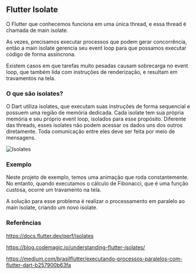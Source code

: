 ## Flutter Isolate

O Flutter que conhecemos funciona em uma única thread, e essa thread é chamada de main isolate.

As vezes, precisamos executar processos que podem gerar concorrência, então a main isolate gerencia seu event loop para que possamos executar código de forma assíncrona.

Existem casos em que tarefas muito pesadas causam sobrecarga no event loop, que também lida com instruções de renderização, e resultam em travamentos na tela.

### O que são isolates?

O Dart utiliza isolates, que executam suas instruções de forma sequencial e possuem uma região de memória dedicada. Cada isolate tem sua própria memória e seu próprio event loop, isolados para esse propósito. Diferente das threads, esses isolates não podem acessar os dados uns dos outros diretamente. Toda comunicação entre eles deve ser feita por meio de mensagens.

![Isolates](https://blog.codemagic.io/communication_btw_isolates_1516989056113503432_hu8c194e4418fe86b2b9504dba042d78df_0_1280x1800_fit_linear_3.png)

### Exemplo

Neste projeto de exemplo, temos uma animação que roda constantemente. No entanto, quando executamos o cálculo de Fibonacci, que é uma função custosa, ocorre um travamento na tela.

A solução para esse problema é realizar o processamento em paralelo ao main isolate, criando um novo isolate.

### Referências 

https://docs.flutter.dev/perf/isolates

https://blog.codemagic.io/understanding-flutter-isolates/

https://medium.com/brasilflutter/executando-processos-paralelos-com-flutter-dart-b257900b63fa
